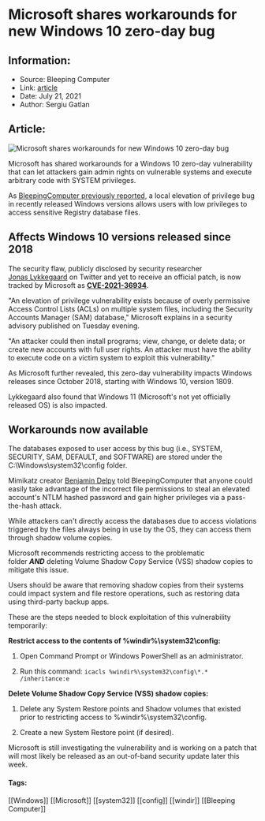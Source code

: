 # Microsoft shares workarounds for new Windows 10 zero-day bug
### 

## Information:
+ Source: Bleeping Computer
+ Link: [article](https://www.bleepingcomputer.com/news/microsoft/microsoft-shares-workarounds-for-new-windows-10-zero-day-bug/)
+ Date: July 21, 2021
+ Author: Sergiu Gatlan


## Article:
![Microsoft shares workarounds for new Windows 10 zero-day bug](https://www.bleepstatic.com/content/hl-images/2021/07/09/Windows_headpic.jpg)


Microsoft has shared workarounds for a Windows 10 zero-day vulnerability that can let attackers gain admin rights on vulnerable systems and execute arbitrary code with SYSTEM privileges.


As [BleepingComputer previously reported](https://www.bleepingcomputer.com/news/microsoft/new-windows-10-vulnerability-allows-anyone-to-get-admin-privileges/), a local elevation of privilege bug in recently released Windows versions allows users with low privileges to access sensitive Registry database files.


Affects Windows 10 versions released since 2018
-----------------------------------------------


The security flaw, publicly disclosed by security researcher [Jonas Lykkegaard](https://twitter.com/jonasLyk) on Twitter and yet to receive an official patch, is now tracked by Microsoft as [**CVE-2021-36934**](https://msrc.microsoft.com/update-guide/vulnerability/CVE-2021-36934).


"An elevation of privilege vulnerability exists because of overly permissive Access Control Lists (ACLs) on multiple system files, including the Security Accounts Manager (SAM) database," Microsoft explains in a security advisory published on Tuesday evening.


"An attacker could then install programs; view, change, or delete data; or create new accounts with full user rights. An attacker must have the ability to execute code on a victim system to exploit this vulnerability."


As Microsoft further revealed, this zero-day vulnerability impacts Windows releases since October 2018, starting with Windows 10, version 1809. 


Lykkegaard also found that Windows 11 (Microsoft's not yet officially released OS) is also impacted.


Workarounds now available
-------------------------


The databases exposed to user access by this bug (i.e., SYSTEM, SECURITY, SAM, DEFAULT, and SOFTWARE) are stored under the C:\Windows\system32\config folder.


Mimikatz creator [Benjamin Delpy](https://twitter.com/gentilkiwi) told BleepingComputer that anyone could easily take advantage of the incorrect file permissions to steal an elevated account's NTLM hashed password and gain higher privileges via a pass-the-hash attack.


While attackers can't directly access the databases due to access violations triggered by the files always being in use by the OS, they can access them through shadow volume copies.


Microsoft recommends restricting access to the problematic folder ***AND*** deleting Volume Shadow Copy Service (VSS) shadow copies to mitigate this issue.


Users should be aware that removing shadow copies from their systems could impact system and file restore operations, such as restoring data using third-party backup apps.


These are the steps needed to block exploitation of this vulnerability temporarily:



**Restrict access to the contents of %windir%\system32\config:**


1. Open Command Prompt or Windows PowerShell as an administrator.


2. Run this command: `icacls %windir%\system32\config\*.* /inheritance:e`



**Delete Volume Shadow Copy Service (VSS) shadow copies:**


1. Delete any System Restore points and Shadow volumes that existed prior to restricting access to %windir%\system32\config.


2. Create a new System Restore point (if desired).



Microsoft is still investigating the vulnerability and is working on a patch that will most likely be released as an out-of-band security update later this week. 




#### Tags:
[[Windows]] [[Microsoft]] [[system32]] [[config]] [[windir]] [[Bleeping Computer]]
